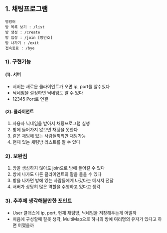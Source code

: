## 1. 채팅프로그램
```
명령어
방 목록 보기 : /list
방 생성 : /create
방 입장 : /join [방번호]
방 나가기 : /exit
접속종료 : /bye
```

### 1). 구현기능
#### (1). 서버
- 서버는 새로운 클라이언트가 오면 ip, port를 알수있다
- 닉네임을 설정하면 닉네임도 알 수 있다
- 12345 Port로 연결
#### (2). 클라이언트
1. 사용자 닉네임을 받아서 채팅프로그램 실행
2. 방에 들어가지 않으면 채팅을 못한다
3. 같은 채팅에 있는 사람들끼리만 채팅가능
4. 현재 있는 채팅방 리스트를 알 수 있다

### 2). 보완점
1. 방을 생성하지 않아도 join으로 방에 들어갈 수 있다
2. 방에 나가도 다른 클라이언트의 말을 들을 수 있다
3. 방을 나가면 방에 있는 사람들에게 나갔다는 메시지 전달
4. 서버가 상당히 많은 역할을 수행하고 있다고 생각

### 3). 추후에 생각해볼만한 포인트
- User 클래스에 ip, port, 현재 채팅방, 닉네임을 저장해두는게 어떨까
- 처음에 구성할때 잘못 생각, MultiMap으로 하나의 방에 여러명의 유저가 있다고 하면 어땠을까
